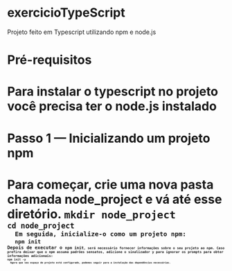 # exercicioTypeScript

<p>Projeto feito em Typescript utilizando npm e node.js<p>
<h1>Pré-requisitos<h1>
Para instalar o typescript no projeto você precisa ter o node.js instalado
<h1>Passo 1 — Inicializando um projeto npm<h1>
Para começar, crie uma nova pasta chamada node_project e vá até esse diretório.
<code>mkdir node_project<code>
<code>cd node_project<code>
  Em seguida, inicialize-o como um projeto npm:
  <code>npm init<code>
Depois de executar o <code>npm init<code>, será necessário fornecer informações sobre o seu projeto ao npm. Caso prefira deixar que o npm assuma padrões sensatos, adicione o sinalizador y para ignorar os prompts para obter informações adicionais:
<code>npm init -y<code>
  Agora que seu espaço de projeto está configurado, podemos seguir para a instalação das dependências necessárias.

  
